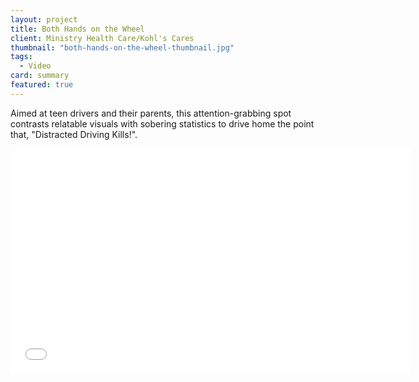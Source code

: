 ```yaml
---
layout: project
title: Both Hands on the Wheel
client: Ministry Health Care/Kohl's Cares
thumbnail: "both-hands-on-the-wheel-thumbnail.jpg"
tags:
  - Video
card: summary
featured: true
---
```


Aimed at teen drivers and their parents, this attention-grabbing spot contrasts relatable visuals with sobering statistics to drive home the point that, "Distracted Driving Kills!".

<iframe width="640" height="360" src="//www.youtube.com/embed/a7EW_H89M-8" frameborder="0" allowfullscreen></iframe>
